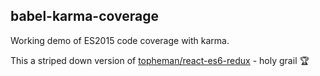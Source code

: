 babel-karma-coverage
---

Working demo of ES2015 code coverage with karma.

This a striped down version of [topheman/react-es6-redux](https://github.com/topheman/react-es6-redux) - holy grail 🏆
